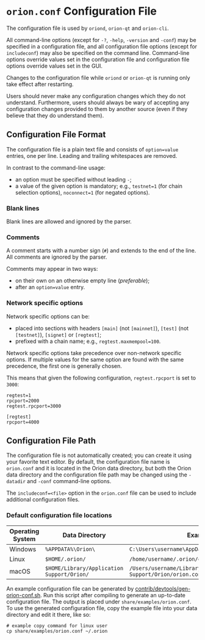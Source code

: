 # `orion.conf` Configuration File

The configuration file is used by `oriond`, `orion-qt` and `orion-cli`.

All command-line options (except for `-?`, `-help`, `-version` and `-conf`) may be specified in a configuration file, and all configuration file options (except for `includeconf`) may also be specified on the command line. Command-line options override values set in the configuration file and configuration file options override values set in the GUI.

Changes to the configuration file while `oriond` or `orion-qt` is running only take effect after restarting.

Users should never make any configuration changes which they do not understand. Furthermore, users should always be wary of accepting any configuration changes provided to them by another source (even if they believe that they do understand them).

## Configuration File Format

The configuration file is a plain text file and consists of `option=value` entries, one per line. Leading and trailing whitespaces are removed.

In contrast to the command-line usage:
- an option must be specified without leading `-`;
- a value of the given option is mandatory; e.g., `testnet=1` (for chain selection options), `noconnect=1` (for negated options).

### Blank lines

Blank lines are allowed and ignored by the parser.

### Comments

A comment starts with a number sign (`#`) and extends to the end of the line. All comments are ignored by the parser.

Comments may appear in two ways:
- on their own on an otherwise empty line (_preferable_);
- after an `option=value` entry.

### Network specific options

Network specific options can be:
- placed into sections with headers `[main]` (not `[mainnet]`), `[test]` (not `[testnet]`), `[signet]` or `[regtest]`;
- prefixed with a chain name; e.g., `regtest.maxmempool=100`.

Network specific options take precedence over non-network specific options.
If multiple values for the same option are found with the same precedence, the
first one is generally chosen.

This means that given the following configuration, `regtest.rpcport` is set to `3000`:

```
regtest=1
rpcport=2000
regtest.rpcport=3000

[regtest]
rpcport=4000
```

## Configuration File Path

The configuration file is not automatically created; you can create it using your favorite text editor. By default, the configuration file name is `orion.conf` and it is located in the Orion data directory, but both the Orion data directory and the configuration file path may be changed using the `-datadir` and `-conf` command-line options.

The `includeconf=<file>` option in the `orion.conf` file can be used to include additional configuration files.

### Default configuration file locations

Operating System | Data Directory | Example Path
-- | -- | --
Windows | `%APPDATA%\Orion\` | `C:\Users\username\AppData\Roaming\Orion\orion.conf`
Linux | `$HOME/.orion/` | `/home/username/.orion/orion.conf`
macOS | `$HOME/Library/Application Support/Orion/` | `/Users/username/Library/Application Support/Orion/orion.conf`

An example configuration file can be generated by [contrib/devtools/gen-orion-conf.sh](../contrib/devtools/gen-orion-conf.sh).
Run this script after compiling to generate an up-to-date configuration file.
The output is placed under `share/examples/orion.conf`.
To use the generated configuration file, copy the example file into your data directory and edit it there, like so:

```
# example copy command for linux user
cp share/examples/orion.conf ~/.orion
```

